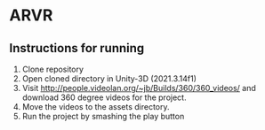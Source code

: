 # ARVR

## Instructions for running
1. Clone repository
2. Open cloned directory in Unity-3D (2021.3.14f1)
3. Visit http://people.videolan.org/~jb/Builds/360/360_videos/ and download 360 degree videos for the project.
4. Move the videos to the assets directory.
5. Run the project by smashing the play button
